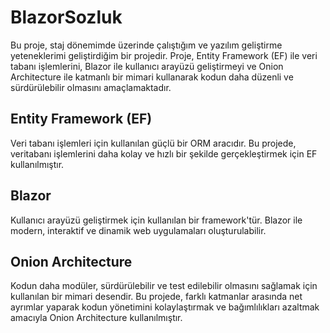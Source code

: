 # BlazorSozluk
Bu proje, staj dönemimde üzerinde çalıştığım ve yazılım geliştirme yeteneklerimi geliştirdiğim bir projedir. Proje, Entity Framework (EF) ile veri tabanı işlemlerini, Blazor ile kullanıcı arayüzü geliştirmeyi ve Onion Architecture ile katmanlı bir mimari kullanarak kodun daha düzenli ve sürdürülebilir olmasını amaçlamaktadır.

## Entity Framework (EF)
Veri tabanı işlemleri için kullanılan güçlü bir ORM aracıdır. Bu projede, veritabanı işlemlerini daha kolay ve hızlı bir şekilde gerçekleştirmek için EF kullanılmıştır.

## Blazor
Kullanıcı arayüzü geliştirmek için kullanılan bir framework'tür. Blazor ile modern, interaktif ve dinamik web uygulamaları oluşturulabilir.

## Onion Architecture
Kodun daha modüler, sürdürülebilir ve test edilebilir olmasını sağlamak için kullanılan bir mimari desendir. Bu projede, farklı katmanlar arasında net ayrımlar yaparak kodun yönetimini kolaylaştırmak ve bağımlılıkları azaltmak amacıyla Onion Architecture kullanılmıştır.